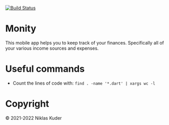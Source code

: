 <a href="https://github.com/nkqdr/Monity/actions"><img src="https://github.com/nkqdr/Monity/workflows/Monity-Automated-Tests/badge.svg" alt="Build Status"></a>

# Monity

This mobile app helps you to keep track of your finances. Specifically all of your various income sources and expenses.

# Useful commands

- Count the lines of code with: `find . -name '*.dart' | xargs wc -l`

# Copyright

© 2021-2022 Niklas Kuder
